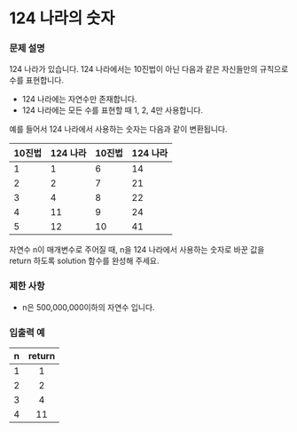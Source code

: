 # 124 나라의 숫자

### 문제 설명

124 나라가 있습니다. 124 나라에서는 10진법이 아닌 다음과 같은 자신들만의 규칙으로 수를 표현합니다.

- 124 나라에는 자연수만 존재합니다.
- 124 나라에는 모든 수를 표현할 때 1, 2, 4만 사용합니다.

예를 들어서 124 나라에서 사용하는 숫자는 다음과 같이 변환됩니다.

| 10진법 | 124 나라 | 10진법 | 124 나라 |
| :----- | :------- | :----- | :------- |
| 1      | 1        | 6      | 14       |
| 2      | 2        | 7      | 21       |
| 3      | 4        | 8      | 22       |
| 4      | 11       | 9      | 24       |
| 5      | 12       | 10     | 41       |

자연수 n이 매개변수로 주어질 때, n을 124 나라에서 사용하는 숫자로 바꾼 값을 return 하도록 solution 함수를 완성해 주세요.

### 제한 사항

- n은 500,000,000이하의 자연수 입니다.

### 입출력 예

|  n  | return |
| :-: | :----: |
|  1  |   1    |
|  2  |   2    |
|  3  |   4    |
|  4  |   11   |
